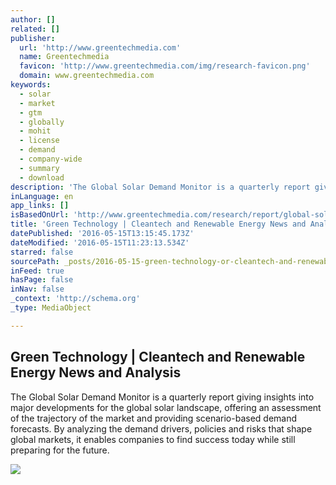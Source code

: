 ```yaml
---
author: []
related: []
publisher:
  url: 'http://www.greentechmedia.com'
  name: Greentechmedia
  favicon: 'http://www.greentechmedia.com/img/research-favicon.png'
  domain: www.greentechmedia.com
keywords:
  - solar
  - market
  - gtm
  - globally
  - mohit
  - license
  - demand
  - company-wide
  - summary
  - download
description: 'The Global Solar Demand Monitor is a quarterly report giving insights into major developments for the global solar landscape, offering an assessment of the trajectory of the market and providing scenario-based demand forecasts. By analyzing the demand drivers, policies and risks that shape global markets, it enables companies to find success today while still preparing for the future.'
inLanguage: en
app_links: []
isBasedOnUrl: 'http://www.greentechmedia.com/research/report/global-solar-demand-monitor-q2-2016'
title: 'Green Technology | Cleantech and Renewable Energy News and Analysis'
datePublished: '2016-05-15T13:15:45.173Z'
dateModified: '2016-05-15T11:23:13.534Z'
starred: false
sourcePath: _posts/2016-05-15-green-technology-or-cleantech-and-renewable-energy-news-and-a.md
inFeed: true
hasPage: false
inNav: false
_context: 'http://schema.org'
_type: MediaObject

---
```

<article style=""><h1>Green Technology | Cleantech and Renewable Energy News and Analysis</h1><p>The Global Solar Demand Monitor is a quarterly report giving insights into major developments for the global solar landscape, offering an assessment of the trajectory of the market and providing scenario-based demand forecasts. By analyzing the demand drivers, policies and risks that shape global markets, it enables companies to find success today while still preparing for the future.</p><img src="http://www.greentechmedia.com/assets/images/research/img04.jpg" /></article>